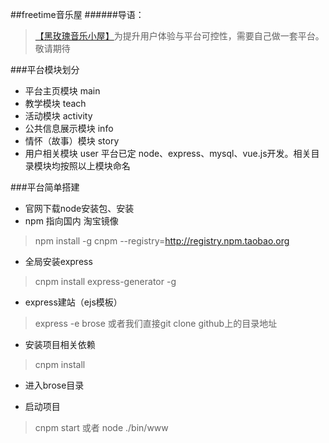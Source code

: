##freetime音乐屋
######导语：
>[【黑玫瑰音乐小屋】](https://fangyuchen.taobao.com/shop/view_shop.htm?spm=a1z09.2.0.0.BafG8y&user_number_id=670714988)为提升用户体验与平台可控性，需要自己做一套平台。
敬请期待

###平台模块划分
* 平台主页模块       main
* 教学模块          teach
* 活动模块          activity
* 公共信息展示模块   info
* 情怀（故事）模块   story
* 用户相关模块      user
平台已定 node、express、mysql、vue.js开发。相关目录模块均按照以上模块命名

###平台简单搭建
* 官网下载node安装包、安装
* npm 指向国内 淘宝镜像 
> npm install -g cnpm --registry=http://registry.npm.taobao.org 

* 全局安装express
>cnpm install express-generator -g

* express建站（ejs模板）
> express -e brose
或者我们直接git clone github上的目录地址

* 安装项目相关依赖
> cnpm install

* 进入brose目录 

* 启动项目
> cnpm start 或者
node ./bin/www

